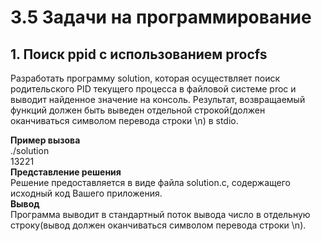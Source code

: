 # 3.5 Задачи на программирование  
## 1. Поиск ppid с использованием procfs  
Разработать программу solution, которая осуществляет поиск родительского PID текущего процесса в файловой системе proc и выводит найденное значение на консоль.  Результат, возвращаемый функций должен быть выведен отдельной строкой(должен оканчиваться символом перевода строки \n) в stdio.

**Пример вызова**  
./solution  
13221  
**Представление решения**  
Решение предоставляется в виде файла solution.c, содержащего исходный код Вашего приложения.  
**Вывод**  
Программа выводит в стандартный поток вывода число в отдельную строку(вывод должен оканчиваться символом перевода строки \n).
